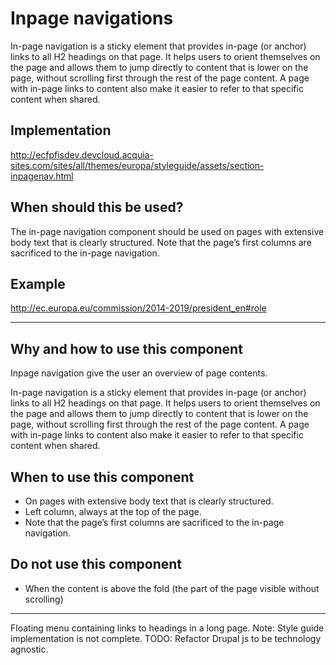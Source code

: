 # Inpage navigations

In-page navigation is a sticky element that provides in-page (or anchor) links to all H2 headings on that page. It helps users to orient themselves on the page and allows them to jump directly to content that is lower on the page, without scrolling first through the rest of the page content. A page with in-page links to content also make it easier to refer to that specific content when shared.

## Implementation

http://ecfpfisdev.devcloud.acquia-sites.com/sites/all/themes/europa/styleguide/assets/section-inpagenav.html

## When should this be used?

The in-page navigation component should be used on pages with extensive body text that is clearly structured. Note that the page’s first columns are sacrificed to the in-page navigation.

## Example
http://ec.europa.eu/commission/2014-2019/president_en#role

---

## Why and how to use this component

Inpage navigation give the user an overview of page contents.

In-page navigation is a sticky element that provides in-page (or anchor) links to all H2 headings on that page. It helps users to orient themselves on the page and allows them to jump directly to content that is lower on the page, without scrolling first through the rest of the page content. A page with in-page links to content also make it easier to refer to that specific content when shared.

## When to use this component

- On pages with extensive body text that is clearly structured.
- Left column, always at the top of the page.
- Note that the page’s first columns are sacrificed to the in-page navigation.

## Do not use this component

- When the content is above the fold (the part of the page visible without scrolling)

---

Floating menu containing links to headings in a long page. Note: Style guide implementation is not complete. TODO: Refactor Drupal js to be technology agnostic.
